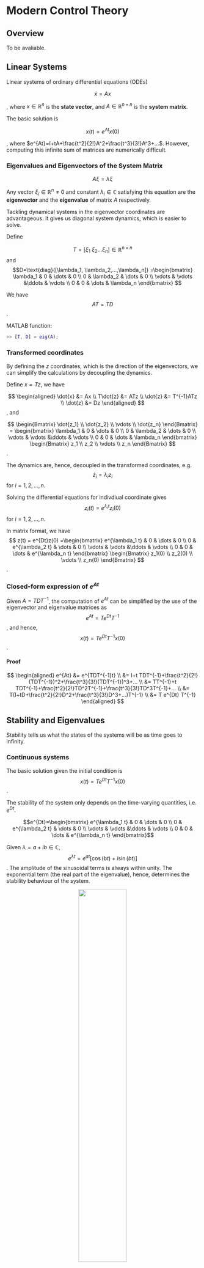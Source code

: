 # Modern Control Theory


## Overview

To be avaliable.

## Linear Systems

Linear systems of ordinary differential equations (ODEs) 

$$
\dot{x}=Ax
$$

, where $x \in \mathbb{R}^n$ is the **state vector**,
 and  $A \in \mathbb{R}^{n \times n}$ is the **system matrix**.


The basic solution is

$$
x(t) = e^{At}x(0)
$$

, where $e^{At}=I+tA+\frac{t^2}{2!}A^2+\frac{t^3}{3!}A^3+...$. 
However, computing this infinite sum of matrices are numerically difficult. 

### Eigenvalues and Eigenvectors of the System Matrix

$$A \xi = \lambda \xi$$

Any vector $\xi_i \in \mathbb{R}^n \neq 0$ and constant $\lambda_i \in \mathbb{C}$ satisfying this equation are the **eigenvector** and the **eigenvalue** of matrix $A$ respectively.

Tackling dynamical systems in the eigenvector coordinates are advantageous. It gives us diagonal system dynamics, which is easier to solve.

Define 

$$T=[\xi_1 \ \xi_2 ... \xi_n] \in \mathbb{R}^{n \times n}$$ and $$D=\text{diag}([\lambda_1, \lambda_2,...,\lambda_n])
=\begin{bmatrix}  
\lambda_1 & 0 & \dots & 0 \\  
0 & \lambda_2 & \dots & 0 \\
\vdots & \vdots &\ddots & \vdots \\
0 & 0 & \dots & \lambda_n
\end{bmatrix}
$$


We have $$AT=TD$$.

MATLAB function:
```matlab
>> [T, D] = eig(A);
```

### Transformed coordinates

By defining the $z$ coordinates, which is the direction of the eigenvectors, we can simplify the calculations by decoupling the dynamics. 
 
Define $x=Tz$, we have

$$
\begin{aligned}
\dot{x} &= Ax  \\
T\dot{z} &= ATz \\
\dot{z} &= T^{-1}ATz \\
\dot{z} &= Dz 
\end{aligned}
$$ , and

$$
\begin{Bmatrix}  
\dot{z_1} \\ \dot{z_2} \\ \vdots \\ \dot{z_n}
\end{Bmatrix}
= \begin{bmatrix}  
\lambda_1 & 0 & \dots & 0 \\  
0 & \lambda_2 & \dots & 0 \\
\vdots & \vdots &\ddots & \vdots \\
0 & 0 & \dots & \lambda_n
\end{bmatrix}
\begin{Bmatrix}
z_1 \\ z_2 \\ \vdots \\ z_n
\end{Bmatrix}
$$.


The dynamics are, hence, decoupled in the transformed coordinates, e.g. $$\dot{z}_i =  \lambda_i z_i$$ for $i=1,2,...,n$. 

Solving the differential equations for indivdiual coordinate gives $$z_i(t)=e^{\lambda_i t}z_i(0)$$ for $i=1,2,...,n$.

In matrix format, we have 
$$
z(t) = e^{Dt}z(0)
=\begin{bmatrix}  
e^{\lambda_1 t} & 0 & \dots & 0 \\  
0 & e^{\lambda_2 t} & \dots & 0 \\
\vdots & \vdots &\ddots & \vdots \\
0 & 0 & \dots & e^{\lambda_n t}
\end{bmatrix}
\begin{Bmatrix}
z_1(0) \\ z_2(0) \\ \vdots \\ z_n(0)
\end{Bmatrix}
$$.

### Closed-form expression of  $e^{At}$

Given $A=TDT^{-1}$, the computation of $e^{At}$ can be simplified by the use of the eigenvector and eigenvalue matrices as $$e^{At}=T e^{Dt} T^{-1}$$, and hence, $$x(t)=T e^{Dt} T^{-1}x(0)$$.

#### Proof
$$
\begin{aligned}
  e^{At} &= e^{TDT^{-1}t} \\
&= I+t TDT^{-1}+\frac{t^2}{2!}(TDT^{-1})^2+\frac{t^3}{3!}(TDT^{-1})^3+... \\
&= TT^{-1}+t TDT^{-1}+\frac{t^2}{2!}TD^2T^{-1}+\frac{t^3}{3!}TD^3T^{-1}+... \\
&= T(I+tD+\frac{t^2}{2!}D^2+\frac{t^3}{3!}D^3+...)T^{-1} \\
&= T e^{Dt} T^{-1} 
\end{aligned}
$$

## Stability and Eigenvalues



Stability tells us what the states of the systems will be as time goes to infinity.

### Continuous systems

The basic solution given the initial condition is $$x(t)=Te^{Dt}T^{-1}x(0)$$.

The stability of the system only depends on the time-varying quantities, i.e. $e^{Dt}$. 

$$e^{Dt}=\begin{bmatrix}  
e^{\lambda_1 t} & 0 & \dots & 0 \\  
0 & e^{\lambda_2 t} & \dots & 0 \\
\vdots & \vdots &\ddots & \vdots \\
0 & 0 & \dots & e^{\lambda_n t}
\end{bmatrix}$$


Given $\lambda = a + ib \in \mathbb{C}$, $$e^{\lambda t}=e^{at}[\cos{(bt)}+i\sin{(bt)}]$$. The amplitude of the sinusoidal terms is always within unity. The exponential term (the real part of the eigenvalue), hence, determines the stability behaviour of the system.

<p align="center">
	<img src="https://i.imgur.com/rpPx8Ug.jpg" 
	height="50%" width="50%"/>
</p>

> Source: https://youtu.be/h7nJ6ZL4Lf0?list=PLMrJAkhIeNNR20Mz-VpzgfQs5zrYi085m

The system is stable if and only if all the real part of the eigenvalues of the system matrix are non-positive. $$\text{Re}(\lambda_i) \leq0, \forall i = 1,2,...,n$$

To control an unstable system with feedbacks, e.g. $u=-Kx$, the system behaviours, as well as the eigenvalues, can be changed.

$$\dot{x}=Ax+Bu=Ax-BKx=(A-BK)x$$

<p align="center">
	<img src="https://i.imgur.com/bSMPYCA.jpg" 
	height="50%" width="50%"/>
</p>

> Source: https://youtu.be/h7nJ6ZL4Lf0?list=PLMrJAkhIeNNR20Mz-VpzgfQs5zrYi085m


### Discrete-time systems

$$x_{k+1}=\tilde{A}x_k$$, where $x_k=x(k\Delta t)$, and $\tilde{A}=e^{A \Delta t}$.

Given an initial condition $x_0=x(0)$, we can compute the whole set of dynamics at discrete time as $$\begin{aligned} x_1&=\tilde{A}x_0 \\ x_2&=\tilde{A}^2x_0 \\ x_3&=\tilde{A}^3x_0 \\ &\vdots \\ x_N&=\tilde{A}^Nx_0 \end{aligned}$$

Same as the continuous-time system matrix $A$, the discrete-time system matrix $\tilde{A}$ can be decomposed into the eigenvector and eigenvalue matrices as $$\tilde{A}=\tilde{T}\tilde{D}\tilde{T}^{-1}$$, and hence, $$x_N=\tilde{T}\tilde{D}^N\tilde{T}^{-1}x_0$$.

Simlilarly the eigenvalues determine the stability of the discrete-time system. The system is stable if and only if all the radius of the complex eigenvalues are less than or equal to $1$, i.e. $$|\tilde{\lambda}_i| \leq1, \forall i=1,2,...,n$$. The tilde (~) sign is an indication for the discrete-time space.

<p align="center">
	<img src="https://i.imgur.com/cLLAT5O.jpg" 
	height="50%" width="50%"/>
</p>

> Source: https://youtu.be/h7nJ6ZL4Lf0?list=PLMrJAkhIeNNR20Mz-VpzgfQs5zrYi085m



This can be seen by expressing the complex eigenvalues as a product of radius $R$ and angle $\theta$ as

$$\begin{aligned} 
\tilde{\lambda}&=Re^{i\theta} \\
\tilde{\lambda}^N&=R^Ne^{iN\theta}
\end{aligned}$$

The exponential part always has an amplitude within a unity.

## Linearizing Around a Fixed Point

The non-linear dynamics of a system of ODEs can be described as $$\dot{x}=f(x)$$, where $x \in \mathbb{R}^n$ is the state vector.

### Linearization steps

Step 1: find the fixed points $\bar{x}$ s.t. $f(\bar{x})=0$
Step 2: Linearize $f$ about $\bar{x}$ using the Jocabian matrix $\frac{Df}{Dx}|_{\bar{x}}=[\frac{\partial f_i}{\partial x_j}]$

### Example

Given
$$
	\begin{aligned} 
	\dot{x_1} &= f_1(x_1, x_2) = x_1x_2 \\
	\dot{x_2} &= f_2(x_1, x_2) = x_1^2+x_2^2
	 \end{aligned}
 $$, we have 
 $$
	 \frac{Df}{Dx}
	 =\begin{bmatrix}
		\frac{\partial f_1}{\partial x_1} & \frac{\partial f_1}{\partial x_2} \\
		\frac{\partial f_2}{\partial x_1} & \frac{\partial f_2}{\partial x_2}
	 \end{bmatrix}
	 = \begin{bmatrix}
	 x_2 & x_1 \\ 
	 2x_1 & 2x_2
	 \end{bmatrix}
$$, and hence 
$$
\begin{Bmatrix}
\dot{x_1} \\ \dot{x_2}
\end{Bmatrix}
	 \approx \begin{bmatrix}
	 \bar{x}_2 & \bar{x}_1 \\ 
	 2\bar{x}_1 & 2\bar{x}_2
	 \end{bmatrix} 
	 \begin{Bmatrix}
x_1 \\ x_2
\end{Bmatrix}
$$.

#### Proof

By the Taylor expression,

$$ \begin{aligned}
\dot{x}=f(x)&=f(\bar{x})+\frac{Df}{Dx}|_{\bar{x}} \cdot (x-\bar{x}) + \frac{D^2f}{Dx^2}|_{\bar{x}} \cdot (x-\bar{x})^2 + \dots  \\
&\approx f(\bar{x})+\frac{Df}{Dx}|_{\bar{x}} \cdot (x-\bar{x})
\end{aligned}
$$

By definition, we choose $\bar{x}$ s.t. $f(\bar{x})=0$, so
$$\Delta \dot{x} = \frac{Df}{Dx}|_{\bar{x}} \Delta x = A \Delta x$$


#### Remark
The approximation is only true around the vincinity of $\bar{x}$, where the system is instantaneous stable, by adding feedback control, e.g. $u=-Kx$, we aim to stablize the system around $\bar{x}$. Therefore, $A=\frac{Df}{Dx}|_{\bar{x}}$ can be considered as time-invariant, and is a good linear approximation of $f(x)$ within the space we're interested in.

### Example: Pendulum

Equation of Motion (EOM): $$\ddot{\theta}=-\frac{g}{L} \sin \theta -\delta \dot{\theta}$$. Assuming $g/L=1$, we simplify it as $$\ddot{\theta}=-\sin \theta -\delta \dot{\theta}$$.

State-space formulation:

$$\begin{Bmatrix} x_1 \\ x_2 \end{Bmatrix} = \begin{Bmatrix} \theta \\ \dot{\theta} \end{Bmatrix}$$, we have 
$$\begin{Bmatrix} \dot{x}_1 \\ \dot{x}_2 \end{Bmatrix} = \begin{bmatrix} x_2 \\ -\sin x_1 - \delta x_2\end{bmatrix}$$, which is a non-linear function of the state vector. 


## Motivation of Full-State Estimation

$$\dot{x}=Ax+Bu$$, where $x \in \mathbb{R}^n, u \in \mathbb{R}^q$.

With full state measurements, we can design the input as $u=-Kx$ to stabilise the system, and we have $$\dot{x} = Ax - BKx = (A-BK)x$$.

`<Insert the block diagram>`

In reality, we rarely have measurements on all states, i.e. $$y=Cx$$, where $y \in \mathbb{R}^p$ is the measured state vector, and $C \in \mathbb{R}^{p \times n}$ is the measurement matrix, mapping the state vector in $\mathbb{R}^n$ to the measurement vector in $\mathbb{R}^p$.

## Observability

The observability of $(A,C)$ tells us if a full-state estimation if possible with a system matrix $A$ and a measurement matrix $C$, or equavilently, if we can estimate any state $x$ from the time-series measurements $y(t)$.

MATLAB function:
```matlab
>> obsv(A, C)
```

In reality, we design an observer / an estimator, e.g. Kalman Filter, to obtain the full-state estimation, and then design a controller, e.g. LQR, to stabilise the system based on the estimation. 

`<Insert the block diagram>`

### Observablility matrix

$$\mathcal{O} = \begin{bmatrix} 
C \\ CA \\CA^2 \\ \vdots \\ CA^{n-1}
\end{bmatrix}$$

The system is observable if 
1. the rank of $\mathcal{O}$ is $n$ 
2. we can estimate $x$ from $y$.

MATLAB command:
```matlab
>> rank(obsv(A, C))
```

The Observability Gramian gives the information about the degree of observability.


```matlab
>> [U, S, V] = svd(obsv(A, C))
```

The columns of $V$ (the rows of $V^T$) are in order the most observable states in the state-space, i.e. the direction with the highest signal-to-noise ratio.

## Full-State Estimation

$$
\begin{aligned}
	\dot{x} &= Ax +Bu \\
	y &= Cx
\end{aligned}
$$, where $x \in \mathbb{R}^n, u \in \mathbb{R}^q, y \in \mathbb{R}^p$ are the state vector, input vector and measurement vector respectively.


`<Block diagram>`

The dynamics of the estimated state vector is formulated as
$$
\frac{d}{dt}\hat{x} = A\hat{x} +Bu + K_f(y-\hat{y})
$$, where $\hat{y} = C\hat{x}$.

$$
\begin{aligned}
	\frac{d}{dt}\hat{x} &= A\hat{x} +Bu + K_f y -K_f C \hat{x} \\
	&= (A-K_fC) \hat{x} + \begin{bmatrix} B &K_f\end{bmatrix} \begin{bmatrix} u \\ y \end{bmatrix}
\end{aligned}
$$. Hence, $\begin{bmatrix} u \\ y \end{bmatrix}$ is like the input to the full-state estimator, and $(A-K_fC)$ is like the system matrix, defining the dynamics of $\hat{x}$.

We can show if $(A-K_fC)$ is stable, $\hat{x}$ will stably converge to $x$, the true state.

### Estimation errors

The estimation error is defined as 
$$\epsilon = x - \hat{x} \in \mathbb{R}^n$$.

The rate of change of the estimation errors is hence

$$
\begin{aligned}
	\frac{d}{dt} \epsilon &= \frac{d}{dt} x - \frac{d}{dt} \hat{x} \\
	&= (Ax-Bu)-(A\hat{x}+Bu-K_fy-K_fC\hat{x}) \\
	&= A(x-\hat{x}) - K_f C (x-\hat{x}) \\
	&= (A-K_f C) \epsilon
\end{aligned}
$$

If $(A,C)$ is observable, then we can place the eigenvalues of $(A-K_f C)$ anywhere by choosing $K_f$.

This implies if the system is observable, the error $\epsilon$ can be made to converge to zero, or equivalently the full-state estimation $\hat{x}$ converges to the true state $x$. 

## The Kalman Filter

The Kalman filer is an analog of the linear quadrutic regulator (LQR) for optimal full-state estimation, given information on the process noise (modelling error) and measurement noise. 

### Mathematical formulation

$$
\begin{aligned}
	\dot{x}&=Ax+Bu+w_d \\
	y&=Cx+w_n
\end{aligned}
$$, where $w_d \in \mathbb{R}^n \sim N(0,V_d)$ is the process noise, and $w_n \in \mathbb{R}^p \sim N(0,V_n)$is the measurement noise. Both are assumed to be Gaussian processes.

The cost function for minimisation is $$J=\mathbb{E}{[(x-\hat{x})^T(x-\hat{x})]}$$.

### MATLAB command
```matlab
>> Kf = lqe(A, C, Vd, Vn)
```

## Linear Quadratic Gaussian (LQG)

`<Block diagram of LQG>`

Linear: linear system
Quadratic: a quadratic cost function
Gaussian: Gaussian white noises

$$
\frac{d}{dt} \begin{bmatrix} 
x \\ \epsilon
\end{bmatrix}
= \begin{bmatrix} 
(A-BK_r) & BK_r \\ 0 & (A-K_f C) 
\end{bmatrix}
\begin{bmatrix} 
x \\ \epsilon
\end{bmatrix} + \begin{bmatrix} 
I & 0 \\ I & -K_f
\end{bmatrix} 
\begin{bmatrix} 
w_d \\ w_n
\end{bmatrix}
$$

#### Proof

$$
\begin{aligned}
	\dot{x} &= Ax+Bu+w_d \\
	&= Ax - BK_r\hat{x} + w_d \\
	&= Ax - BK_rx + BK_r\epsilon + w_d
\end{aligned}
$$, given $u=-K_r\hat{x}$ and $\hat{x}=x-\epsilon$. Also,

$$
\dot{\epsilon} = (A-K_fC)\epsilon + w_d -K_f w_n
$$. Writing these two equations in block matrices gives the dynamics of state vector $\begin{bmatrix} 
x \\ \epsilon
\end{bmatrix}$.

## Introduction to Robust Control


There was a paper by John C. Doyle in 1978 that changes the modern control field: 
Guaranteed Margins for LQG Regulators (Doyle, 1978). ***Abstract -- There are none***. [Link](https://authors.library.caltech.edu/93672/1/01101812.pdf).

### Robustness and Performance

Robustness: a measure of how sensitive the system is to model uncertainties, time delays, disturbances, etc.

Performance: a measure of how fast the system responses.


## Three Equivalent Representations of Linear Systems

1. State-space representation:
$$\begin{aligned} 
	\dot{x} &= Ax+Bu \\
	y&=Cx
\end{aligned}$$

2. Frequency domain (transfer function):
$$G(s)=C(sI-A)^{-1}B$$

3. Time domain (impulse response):
$$y(t)=\int_{0}^{t}{h(t-\tau)u(\tau)d\tau}$$
<p align="center">
	<img src="https://i.imgur.com/mbrLdyx.png" 
	height="50%" width="50%"/>
</p>

> Source: https://pt.slideshare.net/AndreiPopescu9/transfer-function/5?smtNoRedir=1



### Transfer functions
When a linear system is excited with a sine wave, e.g. $u(t)=\sin(\omega t)$, the responses are also sinusoidal with the same frequency, e.g. $y(t)=A\sin(\omega t +\phi)$, and possibly a different amplitude and a shift in phrase. 

Magnitude of transfer function:
$$|G(i \omega)| = A$$

Angle of transfer function:
$$\angle G(i \omega) = \phi$$

## Example Frequency Response (Bode Plot) for Spring-Mass-Damper

### Equation of Motion
$$
m\ddot{x}+d\dot{x}+kx=u
$$

### Laplace Transform
 $$
 \begin{aligned}
 \mathcal{L}\bigg\{\frac{d}{dt}x\bigg\}&=s\bar{x}(x)-x(0) \\
& =s\bar{x}(s), \text{for x(0)=0}
  \end{aligned}
 $$

Also, 

$$
 \begin{aligned}
 \mathcal{L}\bigg\{\frac{d^2}{dt^2}x\bigg\}&=s^2\bar{x}(x)
  \end{aligned}
$$, where $\bar{x}$ is the Laplace transform of $x$.


To simply the model, assume $m=d=k=1$, and we have


$$\begin{aligned}
\ddot{x} + \dot{x} + x &=u \\
s^2\bar{x} + s\bar{x} + \bar{x} &= \bar{u} \\
G(s)  \coloneqq  \frac{\bar{x}}{\bar{u}}&=\frac{1}{s^2+s+1} 
\end{aligned}$$

`<Insert Bode Plot>`

## Laplace Transforms and Transfer Functions

### Fourier Transform

The Fourier transform of a function $f(x)$ is defined as $$\mathcal{F}\{f(x)\}=\int_{-\infty}^{\infty}{f(x)e^{-i\omega x}}dx=\bar{f}(\omega)$$.




### Laplace Transformation

It is a generalised one-sided Fourier transform for functions not necessarily bounded at $x=\pm \infty$.

The Laplace transform of a function $x(t)$ is defined as $$\mathcal{L}\{x(t)\}=\int_{0^-}^{\infty}{x(t)e^{-st}}dt = \bar{x}(s)$$.



Given the state-space formulation 
$$
\begin{aligned}
	\dot{x} &= Ax+Bu \\
	y &= Cx
\end{aligned}
$$, the Laplace transform of the equation of motion is
$$G(s) = C(sI - A)^{-1}B$$.

### Proof







## References

- Control Bootcamp (YouTube Playlist)
Prof. Steven L. Brunton. University of Washington.
<p align="center"><iframe width="560" height="315" src="https://www.youtube.com/embed/videoseries?list=PLMrJAkhIeNNR20Mz-VpzgfQs5zrYi085m" frameborder="0" allow="accelerometer; autoplay; encrypted-media; gyroscope; picture-in-picture" allowfullscreen></iframe><p>

- Data-driven Science and Engineering - Machine Learning, Dynamical Systems and Control
http://databookuw.com

---
More notes can be found on https://github.com/derekl-beep/cs-notes.

> Written with [StackEdit](https://stackedit.io/).
<!--stackedit_data:
eyJoaXN0b3J5IjpbLTc3MjIxODU1MCwtMTg3MjQ2MTY4MCwxNz
c1Njk2NzM2LC0xNDEzOTU1NTAzLC0yNDg0MjIxNzQsLTE5MDA0
OTIwOTcsLTIwMjQ2NDg0NjEsLTkyMzA1OTE2MywtMTQ2MjExNz
k4MSwxNzk5ODQ3Njk4LC0zOTA2NTYxMDcsLTIxMDkyNTEzNDUs
LTgyMDcyNzEwLC0xNDczMjQzMjAzLDIwNzI4MjUzMzUsNzU2Nz
cyMjg3LC0xNzMyOTM5NDA2LC0xNzA4NzgyODA4LC0xMzU0ODA1
NDksLTYyNzI1MTg5N119
-->